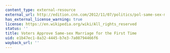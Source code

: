 ```yaml
---
content_type: external-resource
external_url: http://edition.cnn.com/2012/11/07/politics/pol-same-sex-marriage/
has_external_license_warning: true
license: https://en.wikipedia.org/wiki/All_rights_reserved
status: ''
title: Voters Approve Same-sex Marriage for the First Time
uid: e1b47ec1-8a32-4445-b7e3-7a08794466f6
wayback_url: ''
---
```

